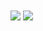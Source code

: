 

<img align="center" src="https://github-readme-stats.vercel.app/api?username=UNIT-System5&show_icons=true&theme=jolly">

<img align="center" src="https://github-readme-stats.vercel.app/api/top-langs/?username=UNIT-System5&layout=compact&theme=jolly">

